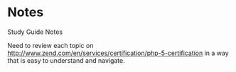 Notes
=====

Study Guide Notes

Need to review each topic on http://www.zend.com/en/services/certification/php-5-certification in a way that is easy to understand and navigate.
